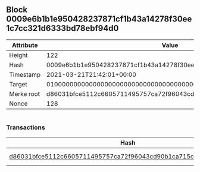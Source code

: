## Block 0009e6b1b1e950428237871cf1b43a14278f30ee1c7cc321d6333bd78ebf94d0

Attribute | Value
--- | ---
Height | 122
Hash | 0009e6b1b1e950428237871cf1b43a14278f30ee1c7cc321d6333bd78ebf94d0
Timestamp | 2021-03-21T21:42:01+00:00
Target | 0100000000000000000000000000000000000000000000000000000000000000
Merke root | d86031bfce5112c6605711495757ca72f96043cd90b1ca715cc999c8126917c2
Nonce | 128

```

```

### Transactions

Hash | Amount
--- | ---
[d86031bfce5112c6605711495757ca72f96043cd90b1ca715cc999c8126917c2](d86031bfce5112c6605711495757ca72f96043cd90b1ca715cc999c8126917c2.md) | 10.00000000 SKEPTI 
